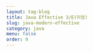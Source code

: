 ```yaml
---
layout: tag-blog
title: Java Effective 3/E(미정)
slug: java-modern-effective
category: java
menu: false
order: 9
---
```



